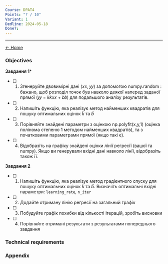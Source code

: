 ```yaml
---
Course: DPAT4
Points: "? / 10"
Variant: 1
Dedline: 2024-05-18
Done?:
---
```

---

[<- Home](../)

### Objectives

**Завдання 1***

- [ ] 1. Згенеруйте двовимірні дані (𝑥𝑥, 𝑦𝑦) за допомогою numpy.random : бажано, щоб розподіл точок був навколо деякої наперед заданої прямої (𝑦𝑦 = 𝑘𝑘𝑥𝑥 + 𝑏𝑏) для подальшого аналізу результатів.
- [ ] 2. Напишіть функцію, яка реалізує метод найменших квадратів для пошуку оптимальних оцінок $\hat{k}$ та $\hat{b}$
- [ ] 3. Порівняйте знайдені параметри з оцінкою np.polyfit(x,y,1) (оцінка полінома степеню 1 методом найменших квадратів), та з початковими параметрами прямої (якщо такі є).
- [ ] 4. Відобразіть на графіку знайдені оцінки лінії регресії (вашої та numpy). Якщо ви генерували вхідні дані навколо лінії, відобразіть також її.

**Завдання 2**

- [ ] 1. Напишіть функцію, яка реалізує метод градієнтного спуску для пошуку оптимальних оцінок $\hat{k}$ та $\hat{b}$. Визначіть оптимальні вхідні параметри: `learning_rate`, `n_iter`
- [ ] 2. Додайте отриману лінію регресії на загальний графік
- [ ] 3. Побудуйте графік похибки від кількості ітерацій, зробіть висновки
- [ ] 4. Порівняйте отримані результати з результатами попереднього завдання


### Technical requirements




### Appendix